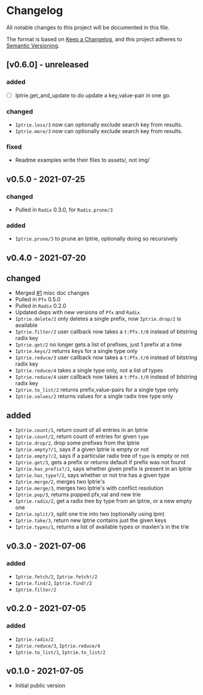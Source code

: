 # Changelog

All notable changes to this project will be documented in this file.

The format is based on [Keep a Changelog](https://keepachangelog.com/en/1.0.0/),
and this project adheres to [Semantic Versioning](https://semver.org/spec/v2.0.0.html).

## [v0.6.0] - unreleased

### added

- [ ] Iptrie.get_and_update to do update a key,value-pair in one go.

### changed

- `Iptrie.less/3` now can optionally exclude search key from results.
- `Iptrie.more/3` now can optionally exclude search key from results.

### fixed

- Readme examples write their files to assets/, not img/


## v0.5.0 - 2021-07-25

### changed
- Pulled in `Radix` 0.3.0, for `Radix.prune/3`

### added
- `Iptrie.prune/3` to prune an Iptrie, optionally doing so recursively


## v0.4.0 - 2021-07-20

## changed
- Merged [#1](https://github.com/hertogp/iptrie/pull/1) misc doc changes
- Pulled in `Pfx` 0.5.0
- Pulled in `Radix` 0.2.0
- Updated deps with new versions of `Pfx` and `Radix`
- `Iptrie.delete/2` only deletes a single prefix, now `Iptrie.drop/2` is available
- `Iptrie.filter/2` user callback now takes a `t:Pfx.t/0` instead of bitstring radix key
- `Iptrie.get/2` no longer gets a list of prefixes, just 1 prefix at a time
- `Iptrie.keys/2` returns keys for a single type only
- `Iptrie.reduce/3` user callback now takes a `t:Pfx.t/0` instead of bitstring radix key
- `Iptrie.reduce/4` takes a single type only, not a list of types
- `Iptrie.reduce/4` user callback now takes a `t:Pfx.t/0` instead of bitstring radix key
- `Iptrie.to_list/2` returns prefix,value-pairs for a single type only
- `Iptrie.values/2` returns values for a single radix tree type only

## added
- `Iptrie.count/1`, return count of all entries in an Iptrie
- `Iptrie.count/2`, return count of entries for given `type`
- `Iptrie.drop/2`, drop some prefixes from the Iptrie
- `Iptrie.empty?/1`, says if a given Iptrie is empty or not
- `Iptrie.empty?/2`, says if a particular radix tree of `type` is empty or not
- `Iptrie.get/3`, gets a prefix or returns default if prefix was not found
- `Iptrie.has_prefix?/2`, says whether given prefix is present in an Iptrie
- `Iptrie.has_type?/2`, says whether or not trie has a given type
- `Iptrie.merge/2`, merges two Iptrie's
- `Iptrie.merge/3`, merges two Iptrie's with conflict resolution
- `Iptrie.pop/3`, returns popped pfx,val and new trie
- `Iptrie.radix/2`, get a radix tree by type from an Iptrie, or a new empty one
- `Iptrie.split/3`, split one trie into two (optionally using lpm)
- `Iptrie.take/3`, return new Iptrie contains just the given keys
- `Iptrie.types/1`, returns a list of available types or maxlen's in the trie


## v0.3.0 - 2021-07-06

### added
- `Iptrie.fetch/2`, `Iptrie.fetch!/2`
- `Iptrie.find/2`, `Iptrie.find!/2`
- `Iptrie.filter/2`


## v0.2.0 - 2021-07-05

### added
- `Iptrie.radix/2`
- `Iptrie.reduce/3`, `Iptrie.reduce/4`
- `Iptrie.to_list/1`, `Iptrie.to_list/2`

## v0.1.0 - 2021-07-05

- Initial public version
